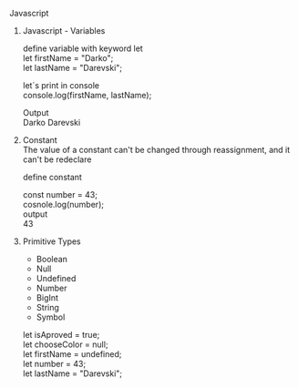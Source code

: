 Javascript
1. Javascript - Variables

    define variable with keyword let <br />
    let firstName = "Darko"; <br />
    let lastName = "Darevski"; <br />

    let`s print in console <br />
    console.log(firstName, lastName); <br />

    Output <br />
    Darko Darevski <br />
2. Constant<br />
   The value of a constant can't be changed through reassignment, and it can't be redeclare<br />

   define constant<br />

   const number = 43;<br />
   cosnole.log(number);<br />
   output <br />
   43<br />
3. Primitive Types 

    - Boolean <br />
    - Null <br />
    - Undefined <br />
    - Number <br />
    - BigInt <br />
    - String <br />
    - Symbol <br />

    let isAproved = true; <br />
    let chooseColor = null; <br />
    let firstName = undefined; <br />
    let number = 43; <br />
    let lastName = "Darevski"; <br />


 